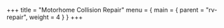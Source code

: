 +++
title = "Motorhome Collision Repair"
menu = { main = { parent = "rv-repair", weight = 4 } }
+++
